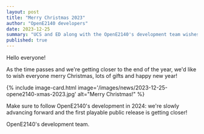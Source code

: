 ```yaml
---
layout: post
title: "Merry Christmas 2023"
author: "OpenE2140 developers"
date: 2023-12-25
summary: "UCS and ED along with the OpenE2140's development team wishes everyone merry Christmas. "
published: true
---
```


Hello everyone!

As the time passes and we're getting closer to the end of the year, we'd like to wish everyone merry Christmas, lots of gifts and happy new year!

<div class="columns is-centered">
    <div class="column is-6">
        {% include image-card.html image='/images/news/2023-12-25-opene2140-xmas-2023.jpg' alt="Merry Christmas!" %}
    </div>
</div>

Make sure to follow OpenE2140's development in 2024: we're slowly advancing forward and the first playable public release is getting closer!

OpenE2140's development team.
